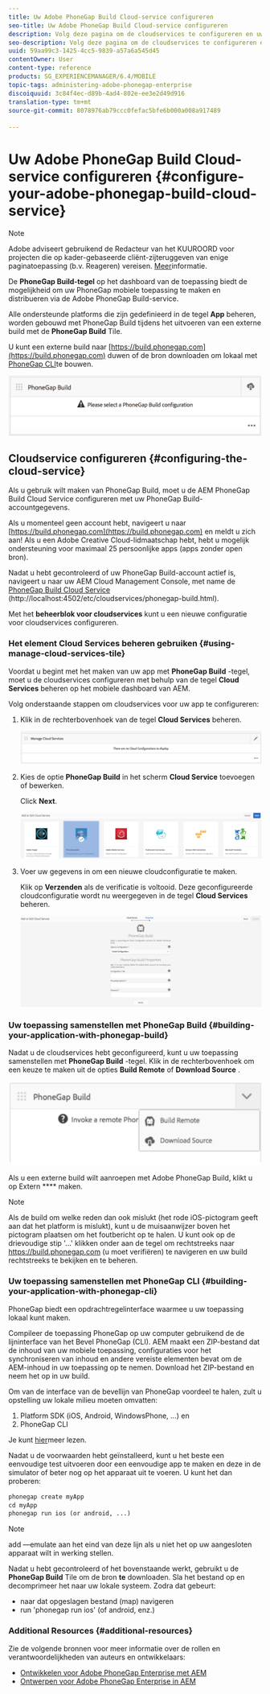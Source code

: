 ```yaml
---
title: Uw Adobe PhoneGap Build Cloud-service configureren
seo-title: Uw Adobe PhoneGap Build Cloud-service configureren
description: Volg deze pagina om de cloudservices te configureren en uw toepassing samen te stellen met PhoneGap-build.
seo-description: Volg deze pagina om de cloudservices te configureren en uw toepassing samen te stellen met PhoneGap-build.
uuid: 59aa99c3-1425-4cc5-9839-a57a6a545d45
contentOwner: User
content-type: reference
products: SG_EXPERIENCEMANAGER/6.4/MOBILE
topic-tags: administering-adobe-phonegap-enterprise
discoiquuid: 3c84f4ec-d89b-4ad4-802e-ee3e2d49d916
translation-type: tm+mt
source-git-commit: 8078976ab79ccc0fefac5bfe6b000a008a917489

---
```



# Uw Adobe PhoneGap Build Cloud-service configureren {#configure-your-adobe-phonegap-build-cloud-service}

>[!NOTE]
>
>Adobe adviseert gebruikend de Redacteur van het KUUROORD voor projecten die op kader-gebaseerde cliënt-zijteruggeven van enige paginatoepassing (b.v. Reageren) vereisen. [Meer](/help/sites-developing/spa-overview.md)informatie.

De **PhoneGap Build-tegel** op het dashboard van de toepassing biedt de mogelijkheid om uw PhoneGap mobiele toepassing te maken en distribueren via de Adobe PhoneGap Build-service.

Alle ondersteunde platforms die zijn gedefinieerd in de tegel **App** beheren, worden gebouwd met PhoneGap Build tijdens het uitvoeren van een externe build met de **PhoneGap Build** Tile.

U kunt een externe build naar [https://build.phonegap.com](https://build.phonegap.com) duwen of de bron downloaden om lokaal met [PhoneGap CLI](https://docs.phonegap.com/references/phonegap-cli/)te bouwen.

![PhoneGap Build-tegel](assets/chlimage_1-60.png)

## Cloudservice configureren {#configuring-the-cloud-service}

Als u gebruik wilt maken van PhoneGap Build, moet u de AEM PhoneGap Build Cloud Service configureren met uw PhoneGap Build-accountgegevens.

Als u momenteel geen account hebt, navigeert u naar [https://build.phonegap.com](https://build.phonegap.com) en meldt u zich aan! Als u een Adobe Creative Cloud-lidmaatschap hebt, hebt u mogelijk ondersteuning voor maximaal 25 persoonlijke apps (apps zonder open bron).

Nadat u hebt gecontroleerd of uw PhoneGap Build-account actief is, navigeert u naar uw AEM Cloud Management Console, met name de [PhoneGap Build Cloud Service](http://localhost:4502/etc/cloudservices/phonegap-build.html) (http://localhost:4502/etc/cloudservices/phonegap-build.html).

Met het **beheerblok voor cloudservices** kunt u een nieuwe configuratie voor cloudservices configureren.

### Het element Cloud Services beheren gebruiken {#using-manage-cloud-services-tile}

Voordat u begint met het maken van uw app met **PhoneGap Build** -tegel, moet u de cloudservices configureren met behulp van de tegel **Cloud Services** beheren op het mobiele dashboard van AEM.

Volg onderstaande stappen om cloudservices voor uw app te configureren:

1. Klik in de rechterbovenhoek van de tegel **Cloud Services** beheren.

   ![chlimage_1-61](assets/chlimage_1-61.png)

1. Kies de optie **PhoneGap Build** in het scherm **Cloud Service** toevoegen of bewerken.

   Click **Next**.

   ![chlimage_1-62](assets/chlimage_1-62.png)

1. Voer uw gegevens in om een nieuwe cloudconfiguratie te maken.

   Klik op **Verzenden** als de verificatie is voltooid. Deze geconfigureerde cloudconfiguratie wordt nu weergegeven in de tegel **Cloud Services** beheren.

   ![chlimage_1-63](assets/chlimage_1-63.png)

### Uw toepassing samenstellen met PhoneGap Build {#building-your-application-with-phonegap-build}

Nadat u de cloudservices hebt geconfigureerd, kunt u uw toepassing samenstellen met **PhoneGap Build** -tegel. Klik in de rechterbovenhoek om een keuze te maken uit de opties **Build Remote** of **Download Source** .

![chlimage_1-64](assets/chlimage_1-64.png)

Als u een externe build wilt aanroepen met Adobe PhoneGap Build, klikt u op Extern **** maken.

>[!NOTE]
>
>Als de build om welke reden dan ook mislukt (het rode iOS-pictogram geeft aan dat het platform is mislukt), kunt u de muisaanwijzer boven het pictogram plaatsen om het foutbericht op te halen. U kunt ook op de drievoudige stip &#39;...&#39; klikken onder aan de tegel om rechtstreeks naar https://build.phonegap.com (u moet verifiëren) te navigeren en uw build rechtstreeks te bekijken en te beheren.

### Uw toepassing samenstellen met PhoneGap CLI {#building-your-application-with-phonegap-cli}

PhoneGap biedt een opdrachtregelinterface waarmee u uw toepassing lokaal kunt maken.

Compileer de toepassing PhoneGap op uw computer gebruikend de de lijninterface van het Bevel PhoneGap (CLI). AEM maakt een ZIP-bestand dat de inhoud van uw mobiele toepassing, configuraties voor het synchroniseren van inhoud en andere vereiste elementen bevat om de AEM-inhoud in uw toepassing op te nemen. Download het ZIP-bestand en neem het op in uw build.

Om van de interface van de bevellijn van PhoneGap voordeel te halen, zult u opstelling uw lokale milieu moeten omvatten:

1. Platform SDK (iOS, Android, WindowsPhone, ...) en
1. PhoneGap CLI

Je kunt [hier](https://docs.phonegap.com/references/phonegap-cli/)meer lezen.

Nadat u de voorwaarden hebt geïnstalleerd, kunt u het beste een eenvoudige test uitvoeren door een eenvoudige app te maken en deze in de simulator of beter nog op het apparaat uit te voeren. U kunt het dan proberen:

```xml
phonegap create myApp
cd myApp
phonegap run ios (or android, ...)
```

>[!NOTE]
>
>add —emulate aan het eind van deze lijn als u niet het op uw aangesloten apparaat wilt in werking stellen.

Nadat u hebt gecontroleerd of het bovenstaande werkt, gebruikt u de **PhoneGap Build** Tile om de bron **te** downloaden. Sla het bestand op en decomprimeer het naar uw lokale systeem. Zodra dat gebeurt:

* naar dat opgeslagen bestand (map) navigeren
* run &#39;phonegap run ios&#39; (of android, enz.)

### Additional Resources {#additional-resources}

Zie de volgende bronnen voor meer informatie over de rollen en verantwoordelijkheden van auteurs en ontwikkelaars:

* [Ontwikkelen voor Adobe PhoneGap Enterprise met AEM](/help/mobile/developing-in-phonegap.md)
* [Ontwerpen voor Adobe PhoneGap Enterprise in AEM](/help/mobile/phonegap.md)
